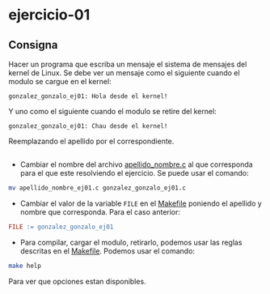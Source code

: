 # ejercicio-01

## Consigna

Hacer un programa que escriba un mensaje el sistema de mensajes del kernel de Linux. Se debe ver un mensaje como el siguiente cuando el modulo se cargue en el kernel:

```
gonzalez_gonzalo_ej01: Hola desde el kernel!
```

Y uno como el siguiente cuando el modulo se retire del kernel:

```
gonzalez_gonzalo_ej01: Chau desde el kernel!
```

Reemplazando el apellido por el correspondiente.

## 

- Cambiar el nombre del archivo [apellido_nombre.c](apellido_nombre.c) al que corresponda para el que este resolviendo el ejercicio. Se puede usar el comando:

```bash
mv apellido_nombre_ej01.c gonzalez_gonzalo_ej01.c
```

- Cambiar el valor de la variable `FILE` en el [Makefile](Makefile) poniendo el apellido y nombre que corresponda. Para el caso anterior:

```Makefile
FILE := gonzalez_gonzalo_ej01
```

- Para compilar, cargar el modulo, retirarlo, podemos usar las reglas descritas en el [Makefile](Makefile). Podemos usar el comando:

```bash
make help
```

Para ver que opciones estan disponibles.
